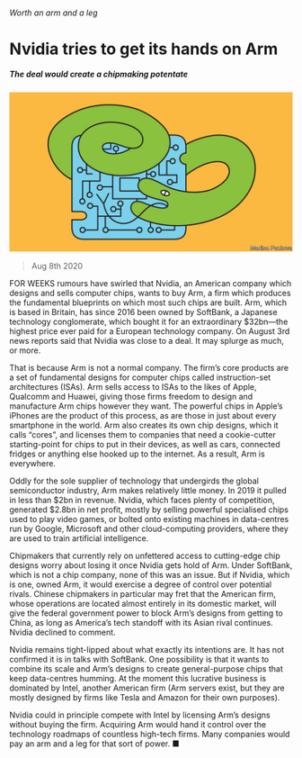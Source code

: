 ###### Worth an arm and a leg

# Nvidia tries to get its hands on Arm 

##### The deal would create a chipmaking potentate 

![image](images/20200808_WBD002_0.jpg) 

> Aug 8th 2020 

FOR WEEKS rumours have swirled that Nvidia, an American company which designs and sells computer chips, wants to buy Arm, a firm which produces the fundamental blueprints on which most such chips are built. Arm, which is based in Britain, has since 2016 been owned by SoftBank, a Japanese technology conglomerate, which bought it for an extraordinary $32bn—the highest price ever paid for a European technology company. On August 3rd news reports said that Nvidia was close to a deal. It may splurge as much, or more.

That is because Arm is not a normal company. The firm’s core products are a set of fundamental designs for computer chips called instruction-set architectures (ISAs). Arm sells access to ISAs to the likes of Apple, Qualcomm and Huawei, giving those firms freedom to design and manufacture Arm chips however they want. The powerful chips in Apple’s iPhones are the product of this process, as are those in just about every smartphone in the world. Arm also creates its own chip designs, which it calls “cores”, and licenses them to companies that need a cookie-cutter starting-point for chips to put in their devices, as well as cars, connected fridges or anything else hooked up to the internet. As a result, Arm is everywhere.


Oddly for the sole supplier of technology that undergirds the global semiconductor industry, Arm makes relatively little money. In 2019 it pulled in less than $2bn in revenue. Nvidia, which faces plenty of competition, generated $2.8bn in net profit, mostly by selling powerful specialised chips used to play video games, or bolted onto existing machines in data-centres run by Google, Microsoft and other cloud-computing providers, where they are used to train artificial intelligence.

Chipmakers that currently rely on unfettered access to cutting-edge chip designs worry about losing it once Nvidia gets hold of Arm. Under SoftBank, which is not a chip company, none of this was an issue. But if Nvidia, which is one, owned Arm, it would exercise a degree of control over potential rivals. Chinese chipmakers in particular may fret that the American firm, whose operations are located almost entirely in its domestic market, will give the federal government power to block Arm’s designs from getting to China, as long as America’s tech standoff with its Asian rival continues. Nvidia declined to comment.

Nvidia remains tight-lipped about what exactly its intentions are. It has not confirmed it is in talks with SoftBank. One possibility is that it wants to combine its scale and Arm’s designs to create general-purpose chips that keep data-centres humming. At the moment this lucrative business is dominated by Intel, another American firm (Arm servers exist, but they are mostly designed by firms like Tesla and Amazon for their own purposes).

Nvidia could in principle compete with Intel by licensing Arm’s designs without buying the firm. Acquiring Arm would hand it control over the technology roadmaps of countless high-tech firms. Many companies would pay an arm and a leg for that sort of power. ■


